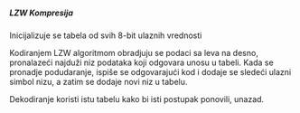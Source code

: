 ##### LZW Kompresija

Inicijalizuje se tabela od svih 8-bit ulaznih vrednosti

Kodiranjem LZW algoritmom obradjuju se podaci sa leva na desno, pronalazeći 
najduži niz podataka koji odgovara unosu u tabeli. Kada se pronadje podudaranje,
ispiše se odgovarajući kod i dodaje se sledeći ulazni simbol nizu, a zatim se
dodaje novi niz u tabelu.

Dekodiranje koristi istu tabelu kako bi isti postupak ponovili, unazad.
